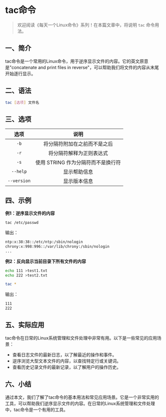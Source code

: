 # tac命令



> 欢迎阅读《每天一个Linux命令》系列！在本篇文章中，将说明 `tac` 命令用法。

## 一、简介

tac命令是一个常用的Linux命令，用于逆序显示文件的内容。它的英文原意是"concatenate and print files in reverse"，可以帮助我们将文件的内容从末尾开始逐行显示。



## 二、语法

```bash
tac [选项] 文件名
```



## 三、选项

|    选项     |                说明                |
| :---------: | :--------------------------------: |
|    `-b`     |    将分隔符附加在之前而不是之后    |
|    `-r`     |      将分隔符解释为正则表达式      |
|    `-s`     | 使用 STRING 作为分隔符而不是换行符 |
|  `--help`   |            显示帮助信息            |
| `--version` |            显示版本信息            |



## 四、示例

**例1：逆序显示文件的内容**

```shell
tac /etc/passwd
```

输出：

```bash
ntp:x:38:38::/etc/ntp:/sbin/nologin
chrony:x:998:996::/var/lib/chrony:/sbin/nologin
...
```

**例2：反向显示当前目录下所有文件的内容**

```bash
echo 111 >test1.txt
echo 222 >test2.txt

tac *
```

输出：

```bash
111
222
```



## 五、实际应用

tac命令在日常的Linux系统管理和文件处理中非常有用。以下是一些常见的应用场景：

- 查看日志文件的最新日志，以了解最近的操作和事件。
- 逆序浏览大型文本文件的内容，以查找特定行或关键词。
- 查看历史记录文件的最新记录，以了解用户的操作历史。



## 六、小结

通过本文，我们了解了tac命令的基本用法和常见应用场景。它是一个非常实用的工具，可以帮助我们逆序显示文件的内容。在日常的Linux系统管理和文件处理中，tac命令是一个有用的工具。
